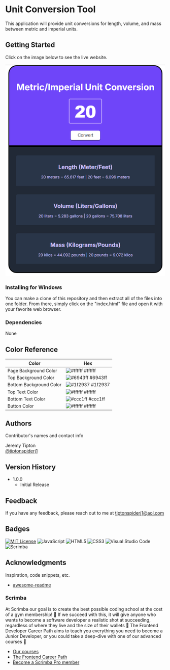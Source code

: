 # Unit Conversion Tool
This application will provide unit conversions for length, volume, and mass between metric and imperial units.  

## Getting Started

Click on the image below to see the live website.

[![application images](https://github.com/tiptonspiderj/Unit-Conversions/blob/main/Screenshot.png)](https://tiptonspiderj1-unit-conversion-tool.netlify.app/)

### Installing for Windows

You can make a clone of this repository and then extract all of the files into one folder.  From there, simply click on the "index.html" file and open it with your favorite web browser. 

### Dependencies

None

## Color Reference

| Color             | Hex                                                                |
| ----------------- | ------------------------------------------------------------------ |
| Page Background Color | ![#ffffff](https://imageplaceholder.net/10x10/ffffff?text=) #ffffff |
| Top Background Color | ![#6943ff](https://imageplaceholder.net/10x10/6943ff?text=) #6943ff |
| Bottom Background Color | ![#1f2937](https://imageplaceholder.net/10x10/1f2937?text=) #1f2937 |
| Top Text Color | ![#ffffff](https://imageplaceholder.net/10x10/ffffff?text=) #ffffff |
| Bottom Text Color | ![#ccc1ff](https://imageplaceholder.net/10x10/ccc1ff?text=) #ccc1ff |
| Button Color | ![#ffffff](https://imageplaceholder.net/10x10/ffffff?text=) #ffffff |


## Authors

Contributor's names and contact info

Jeremy Tipton  
[@tiptonspiderj1](https://tiptonspiderj1.com)

## Version History

* 1.0.0
    * Initial Release

## Feedback

If you have any feedback, please reach out to me at <tiptonspiderj1@aol.com>

## Badges

[![MIT License](https://img.shields.io/badge/License-MIT-green.svg)](https://choosealicense.com/licenses/mit/)
![JavaScript](https://img.shields.io/badge/javascript-%23323330.svg?style=for-the-badge&logo=javascript&logoColor=%23F7DF1E)
![HTML5](https://img.shields.io/badge/html5-%23E34F26.svg?style=for-the-badge&logo=html5&logoColor=white)
![CSS3](https://img.shields.io/badge/css3-%231572B6.svg?style=for-the-badge&logo=css3&logoColor=white)
![Visual Studio Code](https://img.shields.io/badge/Visual%20Studio%20Code-0078d7.svg?style=for-the-badge&logo=visual-studio-code&logoColor=white)
![Scrimba](https://img.shields.io/badge/scrimba-2B283A?style=for-the-badge&logo=scrimba&logoColor=white)

## Acknowledgments

Inspiration, code snippets, etc.
* [awesome-readme](https://github.com/matiassingers/awesome-readme)

### Scrimba

At Scrimba our goal is to create the best possible coding school at the cost of a gym membership! 💜
If we succeed with this, it will give anyone who wants to become a software developer a realistic shot at succeeding, regardless of where they live and the size of their wallets 🎉
The Frontend Developer Career Path aims to teach you everything you need to become a Junior Developer, or you could take a deep-dive with one of our advanced courses 🚀

- [Our courses](https://scrimba.com/allcourses)
- [The Frontend Career Path](https://scrimba.com/learn/frontend)
- [Become a Scrimba Pro member](https://scrimba.com/pricing)
